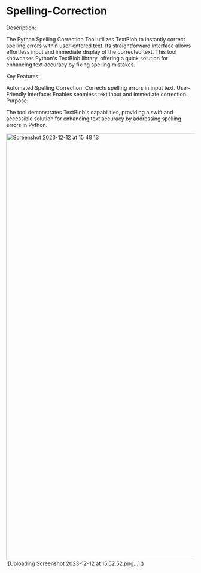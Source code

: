 # Spelling-Correction
Description:

The Python Spelling Correction Tool utilizes TextBlob to instantly correct spelling errors within user-entered text. Its straightforward interface allows effortless input and
immediate display of the corrected text. This tool showcases Python's TextBlob library, offering a quick solution for enhancing text accuracy by fixing spelling mistakes.

Key Features:

Automated Spelling Correction: Corrects spelling errors in input text.
User-Friendly Interface: Enables seamless text input and immediate correction.
Purpose:

The tool demonstrates TextBlob's capabilities, providing a swift and accessible solution for enhancing text accuracy by addressing spelling errors in Python.


<img width="1141" alt="Screenshot 2023-12-12 at 15 48 13" src="https://github.com/tboody/Spelling-Correction/assets/73035492/de6f4087-43ba-4943-8228-130b7aaa19d8">
![Uploading Screenshot 2023-12-12 at 15.52.52.png…]()
